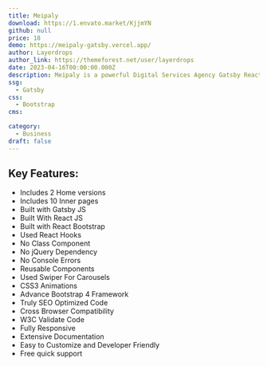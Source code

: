 ```yaml
---
title: Meipaly
download: https://1.envato.market/KjjmYN
github: null
price: 18
demo: https://meipaly-gatsby.vercel.app/
author: Layerdrops
author_link: https://themeforest.net/user/layerdrops
date: 2023-04-16T00:00:00.000Z
description: Meipaly is a powerful Digital Services Agency Gatsby React Template.
ssg:
  - Gatsby
css:
  - Bootstrap
cms:

category:
  - Business
draft: false
---
```


## Key Features:

- Includes 2 Home versions
- Includes 10 Inner pages
- Built with Gatsby JS
- Built With React JS
- Built with React Bootstrap
- Used React Hooks
- No Class Component
- No jQuery Dependency
- No Console Errors
- Reusable Components
- Used Swiper For Carousels
- CSS3 Animations
- Advance Bootstrap 4 Framework
- Truly SEO Optimized Code
- Cross Browser Compatibility
- W3C Validate Code
- Fully Responsive
- Extensive Documentation
- Easy to Customize and Developer Friendly
- Free quick support
